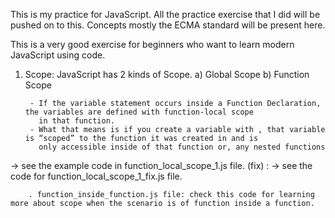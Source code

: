 This is my practice for JavaScript. All the practice exercise that I did will be
pushed on to this. Concepts mostly the ECMA standard will be present here.

This is a very good exercise for beginners who want to learn modern JavaScript using code.

1. Scope: JavaScript has 2 kinds of Scope. a) Global Scope b) Function Scope


        - If the variable statement occurs inside a Function Declaration, the variables are defined with function-local scope   
          in that function.
        - What that means is if you create a variable with , that variable is “scoped” to the function it was created in and is
          only accessible inside of that function or, any nested functions

-> see the example code in function_local_scope_1.js file.
(fix) :
        -> see the code for function_local_scope_1_fix.js file.


        . function_inside_function.js file: check this code for learning more about scope when the scenario is of function inside a function.
